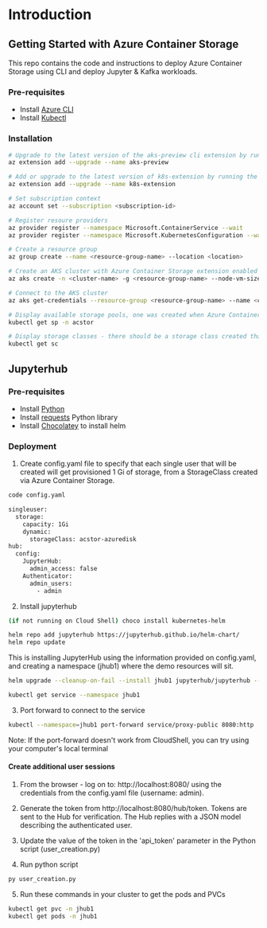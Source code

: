 # Introduction



## Getting Started with Azure Container Storage

This repo contains the code and instructions to deploy Azure Container Storage using CLI and deploy Jupyter & Kafka workloads.

### Pre-requisites
* Install [Azure CLI](https://learn.microsoft.com/en-us/cli/azure/install-azure-cli-windows?tabs=azure-cli#install-or-update)
* Install [Kubectl](https://kubernetes.io/docs/tasks/tools/install-kubectl-windows/#install-kubectl-binary-with-curl-on-windows)

### Installation

```bash
# Upgrade to the latest version of the aks-preview cli extension by running the following command.
az extension add --upgrade --name aks-preview

# Add or upgrade to the latest version of k8s-extension by running the following command.
az extension add --upgrade --name k8s-extension

# Set subscription context
az account set --subscription <subscription-id>

# Register resoure providers
az provider register --namespace Microsoft.ContainerService --wait 
az provider register --namespace Microsoft.KubernetesConfiguration --wait

# Create a resource group
az group create --name <resource-group-name> --location <location>

# Create an AKS cluster with Azure Container Storage extension enabled
az aks create -n <cluster-name> -g <resource-group-name> --node-vm-size Standard_D4s_v3 --node-count 3 --enable-azure-container-storage azureDisk

# Connect to the AKS cluster
az aks get-credentials --resource-group <resource-group-name> --name <cluster-name>

# Display available storage pools, one was created when Azure Container Storage was enabled
kubectl get sp -n acstor

# Display storage classes - there should be a storage class created that corresponds to the storage pool
kubectl get sc
```

## Jupyterhub

### Pre-requisites
* Install [Python](https://www.python.org/downloads/windows/) 
* Install [requests](https://pypi.org/project/requests/) Python library
* Install [Chocolatey](https://chocolatey.org/install) to install helm

### Deployment

1. Create config.yaml file to specify that each single user that will be created will get provisioned 1 Gi of storage, from a StorageClass created via Azure Container Storage.

```bash
code config.yaml
```
```bash
singleuser:
  storage:
    capacity: 1Gi
    dynamic:
      storageClass: acstor-azuredisk
hub:
  config:
    JupyterHub:
      admin_access: false
    Authenticator:
      admin_users:
        - admin
```
2. Install jupyterhub


```bash
(if not running on Cloud Shell) choco install kubernetes-helm
```

```bash
helm repo add jupyterhub https://jupyterhub.github.io/helm-chart/
helm repo update
```
This is installing JupyterHub using the information provided on config.yaml, and creating a namespace (jhub1) where the demo resources will sit.
```bash
helm upgrade --cleanup-on-fail --install jhub1 jupyterhub/jupyterhub --namespace jhub1 --create-namespace --values config.yaml
```
```bash
kubectl get service --namespace jhub1
```

3. Port forward to connect to the service
```bash
kubectl --namespace=jhub1 port-forward service/proxy-public 8080:http
```
Note: If the port-forward doesn't work from CloudShell, you can try using your computer's local terminal

#### Create additional user sessions
1. From the browser - log on to: http://localhost:8080/ using the credentials from the config.yaml file (username: admin).

2. Generate the token from http://localhost:8080/hub/token. Tokens are sent to the Hub for verification. The Hub replies with a JSON model describing the authenticated user.

3. Update the value of the token in the 'api_token' parameter in the Python script (user_creation.py)

4. Run python script
```bash
py user_creation.py
```

5. Run these commands in your cluster to get the pods and PVCs
```bash
kubectl get pvc -n jhub1
kubectl get pods -n jhub1
```
